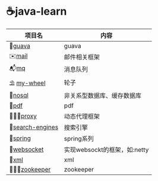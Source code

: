 # ☕️java-learn

项目名|内容
---|---
🍈[guava]          | guava
✉️[mail]           | 邮件相关框架
📬[mq]             | 消息队列
⛱ [my-wheel]       | 轮子
🍋[nosql]          | 非关系型数据库、缓存数据库
📝[pdf]            | pdf
💁🏻‍♂️[proxy]         | 动态代理框架
🍳[search-engines] | 搜索引擎
🌿[spring]         | spring系列
🌈[websocket]      | 实现websockt的框架，如:netty
📃[xml]            | xml
👨🏼‍✈️[zookeeper]     | zookeeper

[guava]: https://github.com/luolanmeet/java-learn/tree/master/guava
[mail]: https://github.com/luolanmeet/java-learn/tree/master/mail
[mq]: https://github.com/luolanmeet/java-learn/tree/master/mq
[my-wheel]: https://github.com/luolanmeet/java-learn/tree/master/my-wheel
[nosql]: https://github.com/luolanmeet/java-learn/tree/master/nosql
[pdf]: https://github.com/luolanmeet/java-learn/tree/master/pdf
[proxy]: https://github.com/luolanmeet/java-learn/tree/master/proxy
[search-engines]: https://github.com/luolanmeet/java-learn/tree/master/search-engines
[spring]: https://github.com/luolanmeet/java-learn/tree/master/spring
[websocket]: https://github.com/luolanmeet/java-learn/tree/master/websocket
[xml]: https://github.com/luolanmeet/java-learn/tree/master/xml
[zookeeper]: https://github.com/luolanmeet/java-learn/tree/master/zookeeper